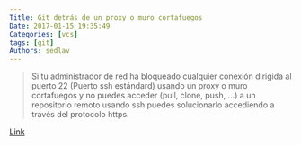```yaml
---
Title: Git detrás de un proxy o muro cortafuegos
Date: 2017-01-15 19:35:49
Categories: [vcs]
tags: [git]
Authors: sedlav
---
```


> Si tu administrador de red ha bloqueado cualquier conexión dirigida al puerto 22 (Puerto ssh estándard) usando un proxy o muro cortafuegos y no puedes acceder (pull, clone, push, …) a un repositorio remoto usando ssh puedes solucionarlo accediendo a través del protocolo https.

[Link](http://www.librebyte.net/git/git-detras-de-un-proxy-o-muro-cortafuegos/)
